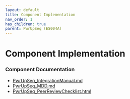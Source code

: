 ```yaml
---
layout: default
title: Component Implementation
nav_order: 1
has_children: true
parent: PwrUpSeq (ES004A)
---
```

# Component Implementation
### Component Documentation

- [PwrUpSeq_IntegrationManual.md](doc/PwrUpSeq_IntegrationManual.md)
- [PwrUpSeq_MDD.md](doc/PwrUpSeq_MDD.md)
- [PwrUpSeq_PeerReviewChecklist.html](doc/PwrUpSeq_PeerReviewChecklist.html)

